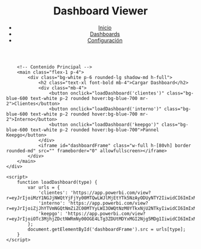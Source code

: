 <!DOCTYPE html>
<html lang="es">
<head>
    <meta charset="UTF-8">
    <meta name="viewport" content="width=device-width, initial-scale=1.0">
    <title>Dashboard Viewer</title>
    <script src="https://cdn.tailwindcss.com"></script>
</head>
<body class="bg-gray-100">
    <div class="flex flex-col h-screen">
        <!-- Panel Superior -->
        <header class="bg-blue-600 text-white p-4 shadow-md flex justify-between items-center">
            <h1 class="text-lg font-semibold">Dashboard Viewer</h1>
            <nav>
                <ul class="flex space-x-4">
                    <li><a href="#" class="hover:underline">Inicio</a></li>
                    <li><a href="#" class="hover:underline">Dashboards</a></li>
                    <li><a href="#" class="hover:underline">Configuración</a></li>
                </ul>
            </nav>
        </header>

        <!-- Contenido Principal -->
        <main class="flex-1 p-4">
            <div class="bg-white p-6 rounded-lg shadow-md h-full">
                <h2 class="text-xl font-bold mb-4">Cargar Dashboard</h2>
                <div class="mb-4">
                    <button onclick="loadDashboard('clientes')" class="bg-blue-600 text-white p-2 rounded hover:bg-blue-700 mr-2">Clientes</button>
                    <button onclick="loadDashboard('interno')" class="bg-blue-600 text-white p-2 rounded hover:bg-blue-700 mr-2">Interno</button>
                    <button onclick="loadDashboard('keepgo')" class="bg-blue-600 text-white p-2 rounded hover:bg-blue-700">Pannel Keepgo</button>
                </div>
                <iframe id="dashboardFrame" class="w-full h-[80vh] border rounded-md" src="" frameborder="0" allowfullscreen></iframe>
            </div>
        </main>
    </div>

    <script>
        function loadDashboard(type) {
            var urls = {
                'clientes': 'https://app.powerbi.com/view?r=eyJrIjoiMzY1NGJjNWQtYjFjYy00MTQwLWJlMjEtYTk5NzAyODUyNTY2IiwidCI6ImIxM2NlNGM5LTJiZTYtNDg0NC04Y2Q5LTYwOTcyMGFmYWY5YiJ9',
                'interno': 'https://app.powerbi.com/view?r=eyJrIjoiZjJhYTVmNGQtNmZiZC00MTYyLWI3OWQtNzM0YTkxNjU2NTkyIiwidCI6ImIxM2NlNGM5LTJiZTYtNDg0NC04Y2Q5LTYwOTcyMGFmYWY5YiJ9',
                'keepgo': 'https://app.powerbi.com/view?r=eyJrIjoiOTc3MjhjZDctNWRmNy00OGE4LTg3ZDUtMDYxMGI2Njg5MDg1IiwidCI6ImIxM2NlNGM5LTJiZTYtNDg0NC04Y2Q5LTYwOTcyMGFmYWY5YiJ9'
            };
            document.getElementById('dashboardFrame').src = urls[type];
        }
    </script>
</body>
</html>
